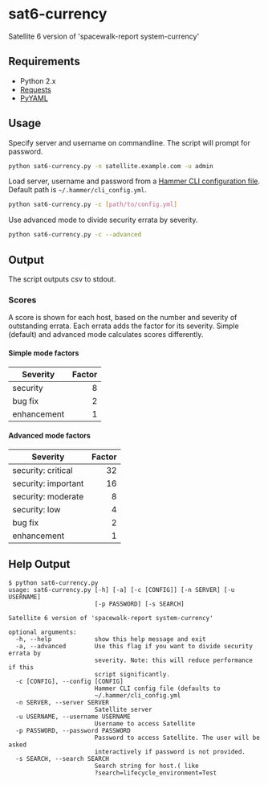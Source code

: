 # sat6-currency
Satellite 6 version of 'spacewalk-report system-currency'

## Requirements
* Python 2.x
* [Requests](http://python-requests.org/)
* [PyYAML](https://pyyaml.org/)

## Usage
Specify server and username on commandline. The script will prompt for password.
```bash
python sat6-currency.py -n satellite.example.com -u admin
```

Load server, username and password from a [Hammer CLI configuration file](https://github.com/theforeman/hammer-cli-foreman/blob/master/doc/configuration.md). Default path is `~/.hammer/cli_config.yml`.
```bash
python sat6-currency.py -c [path/to/config.yml]
```

Use advanced mode to divide security errata by severity.
```bash
python sat6-currency.py -c --advanced
```

## Output
The script outputs csv to stdout.

### Scores
A score is shown for each host, based on the number and severity of outstanding errata. Each errata adds the factor for its severity. Simple (default) and advanced mode calculates scores differently.

#### Simple mode factors

| Severity | Factor |
|----------|-------:|
| security | 8 |
| bug fix | 2 |
| enhancement | 1 |

#### Advanced mode factors

| Severity | Factor |
|----------|-------:|
| security: critical | 32 |
| security: important | 16 |
| security: moderate | 8 |
| security: low | 4 |
| bug fix | 2 |
| enhancement | 1 |

## Help Output
```
$ python sat6-currency.py
usage: sat6-currency.py [-h] [-a] [-c [CONFIG]] [-n SERVER] [-u USERNAME]
                        [-p PASSWORD] [-s SEARCH]

Satellite 6 version of 'spacewalk-report system-currency'

optional arguments:
  -h, --help            show this help message and exit
  -a, --advanced        Use this flag if you want to divide security errata by
                        severity. Note: this will reduce performance if this
                        script significantly.
  -c [CONFIG], --config [CONFIG]
                        Hammer CLI config file (defaults to
                        ~/.hammer/cli_config.yml
  -n SERVER, --server SERVER
                        Satellite server
  -u USERNAME, --username USERNAME
                        Username to access Satellite
  -p PASSWORD, --password PASSWORD
                        Password to access Satellite. The user will be asked
                        interactively if password is not provided.
  -s SEARCH, --search SEARCH
                        Search string for host.( like
                        ?search=lifecycle_environment=Test
```
